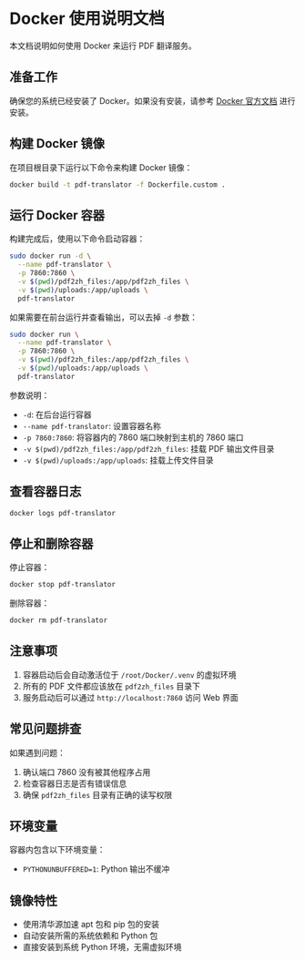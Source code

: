 # Docker 使用说明文档

本文档说明如何使用 Docker 来运行 PDF 翻译服务。

## 准备工作

确保您的系统已经安装了 Docker。如果没有安装，请参考 [Docker 官方文档](https://docs.docker.com/get-docker/) 进行安装。

## 构建 Docker 镜像

在项目根目录下运行以下命令来构建 Docker 镜像：

```bash
docker build -t pdf-translator -f Dockerfile.custom .
```

## 运行 Docker 容器

构建完成后，使用以下命令启动容器：

```bash
sudo docker run -d \
  --name pdf-translator \
  -p 7860:7860 \
  -v $(pwd)/pdf2zh_files:/app/pdf2zh_files \
  -v $(pwd)/uploads:/app/uploads \
  pdf-translator
```

如果需要在前台运行并查看输出，可以去掉 `-d` 参数：

```bash
sudo docker run \
  --name pdf-translator \
  -p 7860:7860 \
  -v $(pwd)/pdf2zh_files:/app/pdf2zh_files \
  -v $(pwd)/uploads:/app/uploads \
  pdf-translator
```

参数说明：
- `-d`: 在后台运行容器
- `--name pdf-translator`: 设置容器名称
- `-p 7860:7860`: 将容器内的 7860 端口映射到主机的 7860 端口
- `-v $(pwd)/pdf2zh_files:/app/pdf2zh_files`: 挂载 PDF 输出文件目录
- `-v $(pwd)/uploads:/app/uploads`: 挂载上传文件目录

## 查看容器日志

```bash
docker logs pdf-translator
```

## 停止和删除容器

停止容器：
```bash
docker stop pdf-translator
```

删除容器：
```bash
docker rm pdf-translator
```

## 注意事项

1. 容器启动后会自动激活位于 `/root/Docker/.venv` 的虚拟环境
2. 所有的 PDF 文件都应该放在 `pdf2zh_files` 目录下
3. 服务启动后可以通过 `http://localhost:7860` 访问 Web 界面

## 常见问题排查

如果遇到问题：

1. 确认端口 7860 没有被其他程序占用
2. 检查容器日志是否有错误信息
3. 确保 `pdf2zh_files` 目录有正确的读写权限

## 环境变量

容器内包含以下环境变量：
- `PYTHONUNBUFFERED=1`: Python 输出不缓冲

## 镜像特性

- 使用清华源加速 apt 包和 pip 包的安装
- 自动安装所需的系统依赖和 Python 包
- 直接安装到系统 Python 环境，无需虚拟环境
